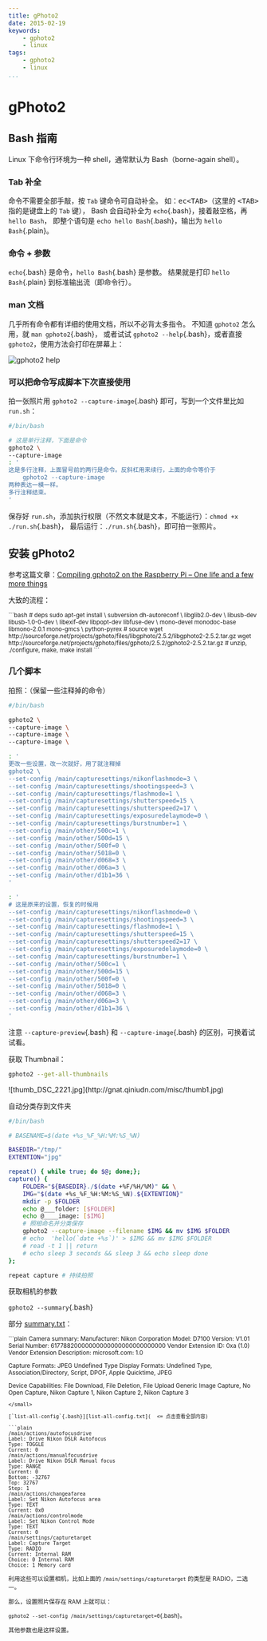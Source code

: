 ```yaml
---
title: gPhoto2
date: 2015-02-19
keywords:
    - gphoto2
    - linux
tags:
    - gphoto2
    - linux
...
```


gPhoto2
=======

Bash 指南
---------

Linux 下命令行环境为一种 shell，通常默认为 Bash（borne-again shell）。

### Tab 补全

命令不需要全部手敲，按 `Tab` 键命令可自动补全。
如：<kbd>ec&lt;TAB&gt;</kbd>（这里的 <kbd>&lt;TAB&gt;</kbd> 指的是键盘上的 `Tab` 键），
Bash 会自动补全为 `echo`{.bash}，接着敲空格，再 `hello Bash`，
即整个语句是 `echo hello Bash`{.bash}，输出为 `hello Bash`{.plain}。

### 命令 + 参数

`echo`{.bash} 是命令，`hello Bash`{.bash} 是参数。
结果就是打印 `hello Bash`{.plain} 到标准输出流（即命令行）。

### man 文档

几乎所有命令都有详细的使用文档，所以不必背太多指令。
不知道 `gphoto2` 怎么用，就 `man gphoto2`{.bash}，
或者试试 `gphoto2 --help`{.bash}，或者直接 `gphoto2`，使用方法会打印在屏幕上：

![gphoto2 help]

[gphoto2 help]: http://gnat.qiniudn.com/misc/gphoto2.png

### 可以把命令写成脚本下次直接使用

拍一张照片用 `gphoto2 --capture-image`{.bash} 即可，写到一个文件里比如 `run.sh`：

```bash
#/bin/bash

# 这是单行注释，下面是命令
gphoto2 \
--capture-image
: '
这是多行注释，上面冒号前的两行是命令。反斜杠用来续行，上面的命令等价于
    gphoto2 --capture-image
两种表达一模一样。
多行注释结束。
'
```

保存好 `run.sh`，添加执行权限（不然文本就是文本，不能运行）：`chmod +x ./run.sh`{.bash}，
最后运行：`./run.sh`{.bash}，即可拍一张照片。

安装 gPhoto2
------------

参考这篇文章：[Compiling gphoto2 on the Raspberry Pi – One life and a few more things](http://www.yannock.be/computer/compiling-gphoto2-on-the-raspberry-pi)

大致的流程：

<small>
```bash
# deps
sudo apt-get install \
subversion dh-autoreconf \
libglib2.0-dev \
libusb-dev libusb-1.0-0-dev \
libexif-dev libpopt-dev libfuse-dev \
mono-devel monodoc-base libmono-2.0.1 mono-gmcs \
python-pyrex
# source
wget http://sourceforge.net/projects/gphoto/files/libgphoto/2.5.2/libgphoto2-2.5.2.tar.gz
wget http://sourceforge.net/projects/gphoto/files/gphoto/2.5.2/gphoto2-2.5.2.tar.gz
# unzip, ./configure, make, make install
```
</small>

### 几个脚本

拍照：（保留一些注释掉的命令）

```bash
#/bin/bash

gphoto2 \
--capture-image \
--capture-image \
--capture-image \

: '
更改一些设置，改一次就好，用了就注释掉
gphoto2 \
--set-config /main/capturesettings/nikonflashmode=3 \
--set-config /main/capturesettings/shootingspeed=3 \
--set-config /main/capturesettings/flashmode=1 \
--set-config /main/capturesettings/shutterspeed=15 \
--set-config /main/capturesettings/shutterspeed2=17 \
--set-config /main/capturesettings/exposuredelaymode=0 \
--set-config /main/capturesettings/burstnumber=1 \
--set-config /main/other/500c=1 \
--set-config /main/other/500d=15 \
--set-config /main/other/500f=0 \
--set-config /main/other/5018=0 \
--set-config /main/other/d068=3 \
--set-config /main/other/d06a=3 \
--set-config /main/other/d1b1=36 \
'

: '
# 这是原来的设置，恢复的时候用
--set-config /main/capturesettings/nikonflashmode=0 \
--set-config /main/capturesettings/shootingspeed=3 \
--set-config /main/capturesettings/flashmode=1 \
--set-config /main/capturesettings/shutterspeed=15 \
--set-config /main/capturesettings/shutterspeed2=17 \
--set-config /main/capturesettings/exposuredelaymode=0 \
--set-config /main/capturesettings/burstnumber=1 \
--set-config /main/other/500c=1 \
--set-config /main/other/500d=15 \
--set-config /main/other/500f=0 \
--set-config /main/other/5018=0 \
--set-config /main/other/d068=3 \
--set-config /main/other/d06a=3 \
--set-config /main/other/d1b1=36 \
'
```

注意 `--capture-preview`{.bash} 和 `--capture-image`{.bash} 的区别，可换着试试看。

获取 Thumbnail：

```bash
gphoto2 --get-all-thumbnails
```

<div class="tzx-fright">
![thumb_DSC_2221.jpg](http://gnat.qiniudn.com/misc/thumb1.jpg)
</div>

自动分类存到文件夹

```bash
#/bin/bash

# BASENAME=$(date +%s_%F_%H:%M:%S_%N)

BASEDIR="/tmp/"
EXTENTION="jpg"

repeat() { while true; do $@; done;};
capture() {
    FOLDER="${BASEDIR}./$(date +%F/%H/%M)" && \
    IMG="$(date +%s_%F_%H:%M:%S_%N).${EXTENTION}"
    mkdir -p $FOLDER
    echo @___folder: [$FOLDER]
    echo @____image: [$IMG]
    # 照相命名并分类保存
    gphoto2 --capture-image --filename $IMG && mv $IMG $FOLDER
    # echo  'hello(`date +%s`)' > $IMG && mv $IMG $FOLDER
    # read -t 1 || return
    # echo sleep 3 seconds && sleep 3 && echo sleep done
};

repeat capture # 持续拍照
```

获取相机的参数

`gphoto2 --summary`{.bash}

部分 [summary.txt]：

<small>
```plain
Camera summary:
Manufacturer: Nikon Corporation
Model: D7100
  Version: V1.01
  Serial Number: 61778820000000000000000000000000
Vendor Extension ID: 0xa (1.0)
Vendor Extension Description: microsoft.com: 1.0

Capture Formats: JPEG Undefined Type
Display Formats: Undefined Type, Association/Directory, Script, DPOF, Apple Quicktime, JPEG

Device Capabilities:
	File Download, File Deletion, File Upload
	Generic Image Capture, No Open Capture, Nikon Capture 1, Nikon Capture 2, Nikon Capture 3
```
</small>

[`list-all-config`{.bash}][list-all-config.txt](  <= 点击查看全部内容)

```plain
/main/actions/autofocusdrive
Label: Drive Nikon DSLR Autofocus
Type: TOGGLE
Current: 0
/main/actions/manualfocusdrive
Label: Drive Nikon DSLR Manual focus
Type: RANGE
Current: 0
Bottom: -32767
Top: 32767
Step: 1
/main/actions/changeafarea
Label: Set Nikon Autofocus area
Type: TEXT
Current: 0x0
/main/actions/controlmode
Label: Set Nikon Control Mode
Type: TEXT
Current: 0
/main/settings/capturetarget
Label: Capture Target
Type: RADIO
Current: Internal RAM
Choice: 0 Internal RAM
Choice: 1 Memory card
```

利用这些可以设置相机，比如上面的 `/main/settings/capturetarget` 的类型是 RADIO，二选一。

那么，设置照片保存在 RAM 上就可以：

`gphoto2 --set-config /main/settings/capturetarget=0`{.bash}。

其他参数也是这样设置。

[summary.txt]: http://gnat.qiniudn.com/tmp/gphoto2/summary.txt
[list-all-config.txt]: http://gnat.qiniudn.com/tmp/gphoto2/list-all-config.txt
